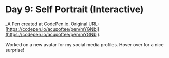 # Day 9: Self Portrait (Interactive)
 _A Pen created at CodePen.io. Original URL: [https://codepen.io/acupoftee/pen/mYGNbj](https://codepen.io/acupoftee/pen/mYGNbj).

 Worked on a new avatar for my social media profiles. Hover over for a nice surprise! 
